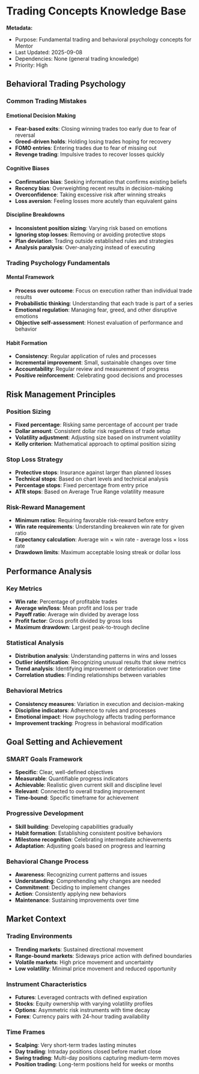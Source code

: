 # Trading Concepts Knowledge Base

**Metadata:**
- Purpose: Fundamental trading and behavioral psychology concepts for Mentor
- Last Updated: 2025-09-08
- Dependencies: None (general trading knowledge)
- Priority: High

## Behavioral Trading Psychology

### Common Trading Mistakes

#### Emotional Decision Making
- **Fear-based exits**: Closing winning trades too early due to fear of reversal
- **Greed-driven holds**: Holding losing trades hoping for recovery
- **FOMO entries**: Entering trades due to fear of missing out
- **Revenge trading**: Impulsive trades to recover losses quickly

#### Cognitive Biases
- **Confirmation bias**: Seeking information that confirms existing beliefs
- **Recency bias**: Overweighting recent results in decision-making
- **Overconfidence**: Taking excessive risk after winning streaks
- **Loss aversion**: Feeling losses more acutely than equivalent gains

#### Discipline Breakdowns
- **Inconsistent position sizing**: Varying risk based on emotions
- **Ignoring stop losses**: Removing or avoiding protective stops
- **Plan deviation**: Trading outside established rules and strategies
- **Analysis paralysis**: Over-analyzing instead of executing

### Trading Psychology Fundamentals

#### Mental Framework
- **Process over outcome**: Focus on execution rather than individual trade results
- **Probabilistic thinking**: Understanding that each trade is part of a series
- **Emotional regulation**: Managing fear, greed, and other disruptive emotions
- **Objective self-assessment**: Honest evaluation of performance and behavior

#### Habit Formation
- **Consistency**: Regular application of rules and processes
- **Incremental improvement**: Small, sustainable changes over time
- **Accountability**: Regular review and measurement of progress
- **Positive reinforcement**: Celebrating good decisions and processes

## Risk Management Principles

### Position Sizing
- **Fixed percentage**: Risking same percentage of account per trade
- **Dollar amount**: Consistent dollar risk regardless of trade setup
- **Volatility adjustment**: Adjusting size based on instrument volatility
- **Kelly criterion**: Mathematical approach to optimal position sizing

### Stop Loss Strategy
- **Protective stops**: Insurance against larger than planned losses
- **Technical stops**: Based on chart levels and technical analysis
- **Percentage stops**: Fixed percentage from entry price
- **ATR stops**: Based on Average True Range volatility measure

### Risk-Reward Management
- **Minimum ratios**: Requiring favorable risk-reward before entry
- **Win rate requirements**: Understanding breakeven win rate for given ratio
- **Expectancy calculation**: Average win × win rate - average loss × loss rate
- **Drawdown limits**: Maximum acceptable losing streak or dollar loss

## Performance Analysis

### Key Metrics
- **Win rate**: Percentage of profitable trades
- **Average win/loss**: Mean profit and loss per trade
- **Payoff ratio**: Average win divided by average loss
- **Profit factor**: Gross profit divided by gross loss
- **Maximum drawdown**: Largest peak-to-trough decline

### Statistical Analysis
- **Distribution analysis**: Understanding patterns in wins and losses
- **Outlier identification**: Recognizing unusual results that skew metrics
- **Trend analysis**: Identifying improvement or deterioration over time
- **Correlation studies**: Finding relationships between variables

### Behavioral Metrics
- **Consistency measures**: Variation in execution and decision-making
- **Discipline indicators**: Adherence to rules and processes
- **Emotional impact**: How psychology affects trading performance
- **Improvement tracking**: Progress in behavioral modification

## Goal Setting and Achievement

### SMART Goals Framework
- **Specific**: Clear, well-defined objectives
- **Measurable**: Quantifiable progress indicators
- **Achievable**: Realistic given current skill and discipline level
- **Relevant**: Connected to overall trading improvement
- **Time-bound**: Specific timeframe for achievement

### Progressive Development
- **Skill building**: Developing capabilities gradually
- **Habit formation**: Establishing consistent positive behaviors
- **Milestone recognition**: Celebrating intermediate achievements
- **Adaptation**: Adjusting goals based on progress and learning

### Behavioral Change Process
- **Awareness**: Recognizing current patterns and issues
- **Understanding**: Comprehending why changes are needed
- **Commitment**: Deciding to implement changes
- **Action**: Consistently applying new behaviors
- **Maintenance**: Sustaining improvements over time

## Market Context

### Trading Environments
- **Trending markets**: Sustained directional movement
- **Range-bound markets**: Sideways price action with defined boundaries
- **Volatile markets**: High price movement and uncertainty
- **Low volatility**: Minimal price movement and reduced opportunity

### Instrument Characteristics
- **Futures**: Leveraged contracts with defined expiration
- **Stocks**: Equity ownership with varying volatility profiles
- **Options**: Asymmetric risk instruments with time decay
- **Forex**: Currency pairs with 24-hour trading availability

### Time Frames
- **Scalping**: Very short-term trades lasting minutes
- **Day trading**: Intraday positions closed before market close
- **Swing trading**: Multi-day positions capturing medium-term moves
- **Position trading**: Long-term positions held for weeks or months